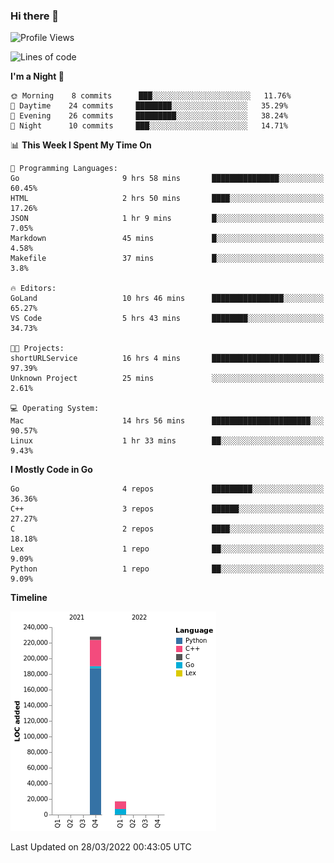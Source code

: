 ### Hi there 👋

<!--START_SECTION:waka-->
![Profile Views](http://img.shields.io/badge/Profile%20Views-1-blue)

![Lines of code](https://img.shields.io/badge/From%20Hello%20World%20I%27ve%20Written-245%20Thousand%20lines%20of%20code-blue)

**I'm a Night 🦉** 

```text
🌞 Morning    8 commits      ███░░░░░░░░░░░░░░░░░░░░░░   11.76% 
🌆 Daytime    24 commits     ████████░░░░░░░░░░░░░░░░░   35.29% 
🌃 Evening    26 commits     █████████░░░░░░░░░░░░░░░░   38.24% 
🌙 Night      10 commits     ███░░░░░░░░░░░░░░░░░░░░░░   14.71%

```


📊 **This Week I Spent My Time On** 

```text
💬 Programming Languages: 
Go                       9 hrs 58 mins       ███████████████░░░░░░░░░░   60.45% 
HTML                     2 hrs 50 mins       ████░░░░░░░░░░░░░░░░░░░░░   17.26% 
JSON                     1 hr 9 mins         █░░░░░░░░░░░░░░░░░░░░░░░░   7.05% 
Markdown                 45 mins             █░░░░░░░░░░░░░░░░░░░░░░░░   4.58% 
Makefile                 37 mins             █░░░░░░░░░░░░░░░░░░░░░░░░   3.8%

🔥 Editors: 
GoLand                   10 hrs 46 mins      ████████████████░░░░░░░░░   65.27% 
VS Code                  5 hrs 43 mins       ████████░░░░░░░░░░░░░░░░░   34.73%

🐱‍💻 Projects: 
shortURLService          16 hrs 4 mins       ████████████████████████░   97.39% 
Unknown Project          25 mins             ░░░░░░░░░░░░░░░░░░░░░░░░░   2.61%

💻 Operating System: 
Mac                      14 hrs 56 mins      ██████████████████████░░░   90.57% 
Linux                    1 hr 33 mins        ██░░░░░░░░░░░░░░░░░░░░░░░   9.43%

```

**I Mostly Code in Go** 

```text
Go                       4 repos             █████████░░░░░░░░░░░░░░░░   36.36% 
C++                      3 repos             ██████░░░░░░░░░░░░░░░░░░░   27.27% 
C                        2 repos             ████░░░░░░░░░░░░░░░░░░░░░   18.18% 
Lex                      1 repo              ██░░░░░░░░░░░░░░░░░░░░░░░   9.09% 
Python                   1 repo              ██░░░░░░░░░░░░░░░░░░░░░░░   9.09%

```


**Timeline**

![Chart not found](https://raw.githubusercontent.com/h3n4l/h3n4l/main/charts/bar_graph.png) 


 Last Updated on 28/03/2022 00:43:05 UTC
<!--END_SECTION:waka-->

